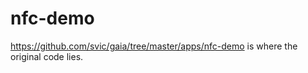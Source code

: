 nfc-demo
========

https://github.com/svic/gaia/tree/master/apps/nfc-demo is where the original code lies.
